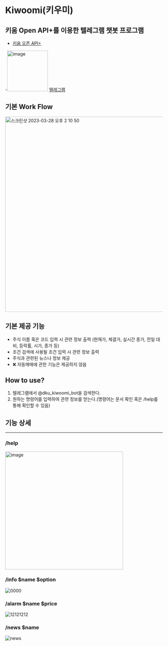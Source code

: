 # Kiwoomi(키우미)
## 키움 Open API+를 이용한 텔레그램 챗봇 프로그램
- [키움 오픈 API+](https://www.kiwoom.com/h/customer/download/VOpenApiInfoView)

-<img width="130" alt="image" src="https://github.com/sseungki98/Kiwoomi/assets/89785414/e109a4c3-bbbc-45b7-9a6f-7aead93261e9">
 [텔레그램](https://telegram.org/?setln=ko)

## 기본 Work Flow
<img width="624" alt="스크린샷 2023-03-28 오후 2 10 50" src="https://user-images.githubusercontent.com/79951703/228134712-bb5a3ff8-c76b-48a1-9a4c-07b8f992fe72.png">

## 기본 제공 기능
- 주식 이름 혹은 코드 입력 시 관련 정보 출력 (현재가, 체결가, 실시간 종가, 전일 대비, 등락률, 시가, 종가 등)
- 조건 검색에 사용될 조건 입력 시 관련 정보 출력
- 주식과 관련된 뉴스나 정보 제공
- ❌ 자동매매에 관한 기능은 제공하지 않음

## How to use?
1. 텔레그램에서 @dku_kiwoomi_bot을 검색한다.
2. 원하는 명령어를 입력하여 관련 정보를 얻는다.(명령어는 문서 확인 혹은 /help를 통해 확인할 수 있음)

## 기능 상세
<hr>

### /help

<img width="377" alt="image" src="https://github.com/sseungki98/Kiwoomi/assets/89785414/da628cc5-a289-4b50-a409-93b109911bb3">
<br>

### /info $name $option
![0000](https://github.com/sseungki98/Kiwoomi/assets/89785414/c2c56051-de5e-49f3-b178-0fde383a59e8)
<br>

### /alarm $name $price 
![12121212](https://github.com/sseungki98/Kiwoomi/assets/89785414/677cb1fb-5854-4aa3-afbe-43ae2af12470)
<br>

### /news $name
<img alt="news" src='https://github.com/sseungki98/Kiwoomi/assets/79951703/18bf0414-6308-43b2-b766-b0b4380513ff'>

